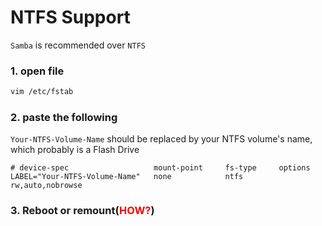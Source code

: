 # NTFS Support

`Samba` is recommended over `NTFS`

### 1. open file

```bash
vim /etc/fstab
```

### 2. paste the following

`Your-NTFS-Volume-Name` should be replaced by your NTFS volume's name, which probably is a Flash Drive

```text
# device-spec                   mount-point     fs-type     options   
LABEL="Your-NTFS-Volume-Name"   none            ntfs        rw,auto,nobrowse
```

### 3. Reboot or remount(<font color="red">HOW?</font>)